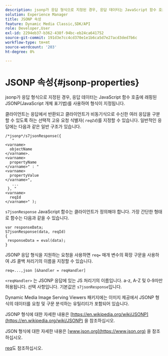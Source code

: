 ```yaml
---
description: jsonp가 응답 형식으로 지정된 경우, 응답 데이터는 JavaScript 함수 호출에 래핑된 JSONP(JavaScript 개체 표기법)를 사용하여 형식이 지정됩니다.
solution: Experience Manager
title: JSONP 속성
feature: Dynamic Media Classic,SDK/API
role: Developer,User
exl-id: 2294eb37-b362-438f-94bc-eb24ca641752
source-git-commit: 191d3e7cc4cd370e1e1b6ca5d7e27acd3ded7b6c
workflow-type: tm+mt
source-wordcount: '203'
ht-degree: 0%

---
```


# JSONP 속성{#jsonp-properties}

jsonp가 응답 형식으로 지정된 경우, 응답 데이터는 JavaScript 함수 호출에 래핑된 JSONP(JavaScript 개체 표기법)를 사용하여 형식이 지정됩니다.

클라이언트는 응답에서 반환되고 클라이언트가 비동기식으로 수신한 여러 응답을 구분할 수 있도록 하는 선택적 고유 요청 식별자( *`reqId`*)를 지정할 수 있습니다. 일반적인 응답에는 다음과 같은 일반 구조가 있습니다.

```
/*jsonp*/s7jsonResponse({ 
   " 
<varname>
  objectName 
</varname>. 
<varname>
  propertyName 
</varname>" : " 
<varname>
  propertyValue 
</varname>", 
   ... 
 }, " 
<varname>
  reqId 
</varname>" );
```

`s7jsonResponse` JavaScript 함수는 클라이언트가 정의해야 합니다. 가장 간단한 형태로 함수는 다음과 같을 수 있습니다.

```
var responseData; 
S7jsonResponse(data, reqId) 
{ 
 responseData = eval(data); 
}
```

JSONP 응답 형식을 지원하는 요청을 사용하면 `req=` 매개 변수의 확장 구문을 사용하여 JS 콜백 처리기의 이름을 지정할 수 있습니다.

`req=...,json [&handler = reqHandler]`

`<reqHandler>` 는 JSONP 응답에 있는 JS 처리기의 이름입니다. a-z, A-Z 및 0-9자만 허용됩니다. 선택 사항입니다. 기본값은 `s7jsonResponse`입니다.

Dynamic Media Image Serving Viewers 패키지에는 이미지 제공에서 JSONP 형식의 데이터를 요청 및 구문 분석하는 유틸리티가 포함되어 있습니다.

JSONP 형식에 대한 자세한 내용은 [https://en.wikipedia.org/wiki/JSONP](https://en.wikipedia.org/wiki/JSONP) 을 참조하십시오.

JSON 형식에 대한 자세한 내용은 [www.json.org](https://www.json.org) 을 참조하십시오.

[req](../../../../../../is-api/http-ref/image-serving-api-ref/c-http-protocol-reference/c-command-reference/r-req/r-req.md#reference-907cdb4a97034db7ad94695f25552e76)도 참조하십시오.
